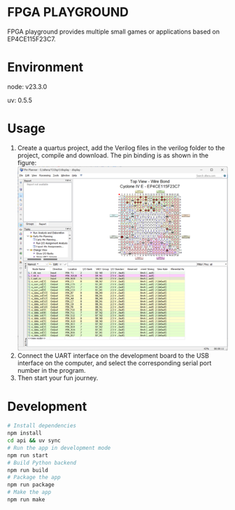 # FPGA PLAYGROUND

FPGA playground provides multiple small games or applications based on EP4CE115F23C7.

# Environment

node: v23.3.0

uv: 0.5.5

# Usage

1. Create a quartus project, add the Verilog files in the verilog folder to the project, compile and download.
The pin binding is as shown in the figure:
![pin binding](display.png)
2. Connect the UART interface on the development board to the USB interface on the computer, and select the corresponding serial port number in the program. 
3. Then start your fun journey.

# Development

```sh
# Install dependencies
npm install
cd api && uv sync
# Run the app in development mode
npm run start
# Build Python backend
npm run build
# Package the app
npm run package
# Make the app
npm run make
```
